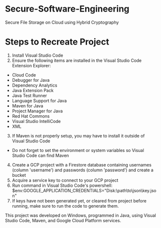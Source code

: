 # Secure-Software-Engineering

Secure File Storage on Cloud using Hybrid Cryptography

# Steps to Recreate Project
1. Install Visual Studio Code
2. Ensure the following items are installed in the Visual Studio Code Extension Explorer:
  * Cloud Code
  * Debugger for Java
  * Dependency Analytics
  * Java Extension Pack
  * Java Test Runner
  * Language Support for Java
  * Maven for Java
  * Project Manager for Java
  * Red Hat Commons
  * Visual Studio IntelliCode
  * XML
3. If Maven is not properly setup, you may have to install it outside of Visual Studio Code
  * Do not forget to set the environment or system variables so Visual Studio Code can find Maven
4. Create a GCP project with a Firestore database containing usernames (column 'username') and passwords (column 'password') and create a bucket
5. Acquire a service key to connect to your GCP project
6. Run command in Visual Studio Code's powershell:
    $env:GOOGLE_APPLICATION_CREDENTIALS="Disk:\path\to\json\key.json"
7. If keys have not been generated yet, or cleared from project before running, make sure to run the code to generate them.

This project was developed on Windows, programmed in Java, using Visual Studio Code, Maven, and Google Cloud Platform services.
